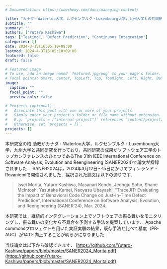 ```yaml
---
# Documentation: https://wowchemy.com/docs/managing-content/

title: "カナダ・Waterloo大学，ルクセンブルク・Luxembourg大学，九州大学との共同研究がSANER2024で採録されました"
subtitle: ""
summary: ""
authors: ["Yutaro Kashiwa"]
tags: ["Testing", "Defect Prediction", "Continuous Integration"]
categories: []
date: 2024-3-15T16:05:10+09:00
lastmod: 2024-4-3T16:05:10+09:00
featured: false
draft: false

# Featured image
# To use, add an image named `featured.jpg/png` to your page's folder.
# Focal points: Smart, Center, TopLeft, Top, TopRight, Left, Right, BottomLeft, Bottom, BottomRight.
image:
  caption: ""
  focal_point: ""
  preview_only: false

# Projects (optional).
#   Associate this post with one or more of your projects.
#   Simply enter your project's folder or file name without extension.
#   E.g. `projects = ["internal-project"]` references `content/project/deep-learning/index.md`.
#   Otherwise, set `projects = []`.
projects: []
---
```




本研究室の柏 助教がカナダ・Waterloo大学，ルクセンブルク・Luxembourg大学，九州大学と共同研究を行っており，共同研究の成果がソフトウェア工学のトップカンファレンスのひとつであるThe 31th IEEE International Conference on Software Analysis, Evolution and Reengineering (SANER2024)で論文が採録されました．
SANER2024は，2024年3月12日〜15日にかけてフィンランド・Rovaniemiで開催されました．採択された論文は以下の通りです．

> Issei Morita, Yutaro Kashiwa, Masanari Kondo, Jeongju Sohn, Shane McIntosh, Yasutaka Kamei, Naoyasu Ubayashi, 
> “TraceJIT: Evaluating the Impact of Behavioral Code Change on Just-In-Time Defect Prediction”, International Conference on Software Analysis, Evolution, and Reengineering (SANER'24), Mar. 2024.

本研究では，継続的インテグレーション上でソフトウェアの振る舞いをモニタリングし，振る舞いの変化から不具合を予測する手法を提案しています．
Apache commonsプロジェクトを用いた実証実験の結果，既存手法と比べて精度（PR-AUC）が14.1%向上することが明らかになりました．

当該論文は以下から確認できます． 
[https://github.com/Yutaro-Kashiwa/papers/blob/master/SANER2024_Morita.pdf](https://github.com/Yutaro-Kashiwa/papers/blob/master/SANER2024_Morita.pdf)


